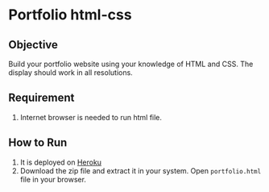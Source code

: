 # Portfolio html-css

## Objective
Build your portfolio website using your knowledge of HTML and CSS. The display should work in all resolutions.

## Requirement
1. Internet browser is needed to run html file.

## How to Run
1. It is deployed on [Heroku](https://ankit-singh.herokuapp.com/)
1. Download the zip file and extract it in your system. Open `portfolio.html` file in your browser.
